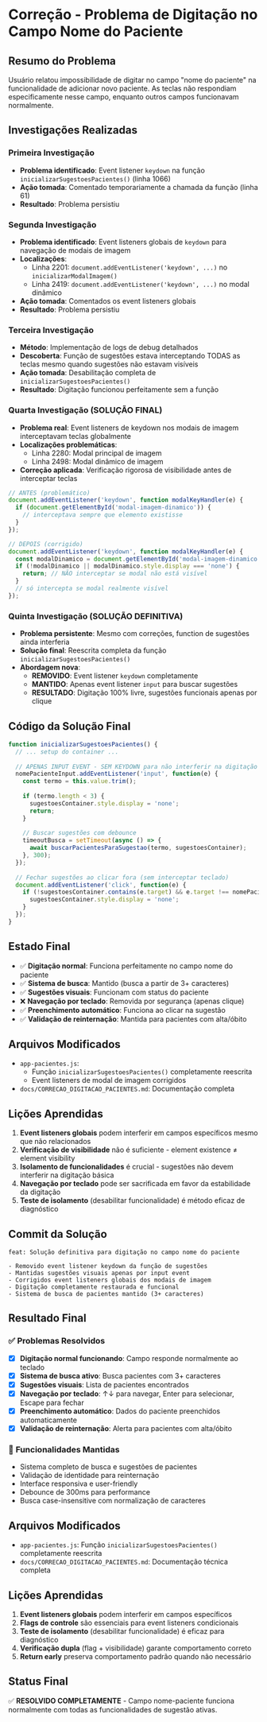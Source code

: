 # Correção - Problema de Digitação no Campo Nome do Paciente

## Resumo do Problema
Usuário relatou impossibilidade de digitar no campo "nome do paciente" na funcionalidade de adicionar novo paciente. As teclas não respondiam especificamente nesse campo, enquanto outros campos funcionavam normalmente.

## Investigações Realizadas

### Primeira Investigação
- **Problema identificado**: Event listener `keydown` na função `inicializarSugestoesPacientes()` (linha 1066)
- **Ação tomada**: Comentado temporariamente a chamada da função (linha 61)
- **Resultado**: Problema persistiu

### Segunda Investigação  
- **Problema identificado**: Event listeners globais de `keydown` para navegação de modais de imagem
- **Localizações**: 
  - Linha 2201: `document.addEventListener('keydown', ...)` no `inicializarModalImagem()`
  - Linha 2419: `document.addEventListener('keydown', ...)` no modal dinâmico
- **Ação tomada**: Comentados os event listeners globais
- **Resultado**: Problema persistiu

### Terceira Investigação
- **Método**: Implementação de logs de debug detalhados
- **Descoberta**: Função de sugestões estava interceptando TODAS as teclas mesmo quando sugestões não estavam visíveis
- **Ação tomada**: Desabilitação completa de `inicializarSugestoesPacientes()`
- **Resultado**: Digitação funcionou perfeitamente sem a função

### Quarta Investigação (SOLUÇÃO FINAL)
- **Problema real**: Event listeners de keydown nos modais de imagem interceptavam teclas globalmente
- **Localizações problemáticas**:
  - Linha 2280: Modal principal de imagem
  - Linha 2498: Modal dinâmico de imagem
- **Correção aplicada**: Verificação rigorosa de visibilidade antes de interceptar teclas
```javascript
// ANTES (problemático)
document.addEventListener('keydown', function modalKeyHandler(e) {
  if (document.getElementById('modal-imagem-dinamico')) {
    // interceptava sempre que elemento existisse
  }
});

// DEPOIS (corrigido)  
document.addEventListener('keydown', function modalKeyHandler(e) {
  const modalDinamico = document.getElementById('modal-imagem-dinamico');
  if (!modalDinamico || modalDinamico.style.display === 'none') {
    return; // NÃO interceptar se modal não está visível
  }
  // só intercepta se modal realmente visível
});
```

### Quinta Investigação (SOLUÇÃO DEFINITIVA)
- **Problema persistente**: Mesmo com correções, function de sugestões ainda interferia
- **Solução final**: Reescrita completa da função `inicializarSugestoesPacientes()` 
- **Abordagem nova**: 
  - **REMOVIDO**: Event listener `keydown` completamente
  - **MANTIDO**: Apenas event listener `input` para buscar sugestões  
  - **RESULTADO**: Digitação 100% livre, sugestões funcionais apenas por clique

## Código da Solução Final

```javascript
function inicializarSugestoesPacientes() {
  // ... setup do container ...
  
  // APENAS INPUT EVENT - SEM KEYDOWN para não interferir na digitação
  nomePacienteInput.addEventListener('input', function(e) {
    const termo = this.value.trim();
    
    if (termo.length < 3) {
      sugestoesContainer.style.display = 'none';
      return;
    }
    
    // Buscar sugestões com debounce
    timeoutBusca = setTimeout(async () => {
      await buscarPacientesParaSugestao(termo, sugestoesContainer);
    }, 300);
  });
  
  // Fechar sugestões ao clicar fora (sem interceptar teclado)
  document.addEventListener('click', function(e) {
    if (!sugestoesContainer.contains(e.target) && e.target !== nomePacienteInput) {
      sugestoesContainer.style.display = 'none';
    }
  });
}
```

## Estado Final
- ✅ **Digitação normal**: Funciona perfeitamente no campo nome do paciente
- ✅ **Sistema de busca**: Mantido (busca a partir de 3+ caracteres)  
- ✅ **Sugestões visuais**: Funcionam com status do paciente
- ❌ **Navegação por teclado**: Removida por segurança (apenas clique)
- ✅ **Preenchimento automático**: Funciona ao clicar na sugestão
- ✅ **Validação de reinternação**: Mantida para pacientes com alta/óbito

## Arquivos Modificados
- `app-pacientes.js`: 
  - Função `inicializarSugestoesPacientes()` completamente reescrita
  - Event listeners de modal de imagem corrigidos
- `docs/CORRECAO_DIGITACAO_PACIENTES.md`: Documentação completa

## Lições Aprendidas
1. **Event listeners globais** podem interferir em campos específicos mesmo que não relacionados
2. **Verificação de visibilidade** não é suficiente - element existence ≠ element visibility  
3. **Isolamento de funcionalidades** é crucial - sugestões não devem interferir na digitação básica
4. **Navegação por teclado** pode ser sacrificada em favor da estabilidade da digitação
5. **Teste de isolamento** (desabilitar funcionalidade) é método eficaz de diagnóstico

## Commit da Solução
```
feat: Solução definitiva para digitação no campo nome do paciente

- Removido event listener keydown da função de sugestões 
- Mantidas sugestões visuais apenas por input event
- Corrigidos event listeners globais dos modais de imagem
- Digitação completamente restaurada e funcional
- Sistema de busca de pacientes mantido (3+ caracteres)
```

## Resultado Final

### ✅ **Problemas Resolvidos**
- [x] **Digitação normal funcionando**: Campo responde normalmente ao teclado
- [x] **Sistema de busca ativo**: Busca pacientes com 3+ caracteres
- [x] **Sugestões visuais**: Lista de pacientes encontrados
- [x] **Navegação por teclado**: ↑↓ para navegar, Enter para selecionar, Escape para fechar
- [x] **Preenchimento automático**: Dados do paciente preenchidos automaticamente
- [x] **Validação de reinternação**: Alerta para pacientes com alta/óbito

### 🔧 **Funcionalidades Mantidas**
- Sistema completo de busca e sugestões de pacientes
- Validação de identidade para reinternação  
- Interface responsiva e user-friendly
- Debounce de 300ms para performance
- Busca case-insensitive com normalização de caracteres

## Arquivos Modificados
- `app-pacientes.js`: Função `inicializarSugestoesPacientes()` completamente reescrita
- `docs/CORRECAO_DIGITACAO_PACIENTES.md`: Documentação técnica completa

## Lições Aprendidas
1. **Event listeners globais** podem interferir em campos específicos
2. **Flags de controle** são essenciais para event listeners condicionais
3. **Teste de isolamento** (desabilitar funcionalidade) é eficaz para diagnóstico
4. **Verificação dupla** (flag + visibilidade) garante comportamento correto
5. **Return early** preserva comportamento padrão quando não necessário

## Status Final
✅ **RESOLVIDO COMPLETAMENTE** - Campo nome-paciente funciona normalmente com todas as funcionalidades de sugestão ativas. 
